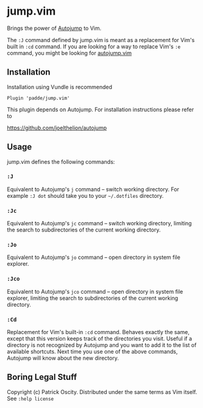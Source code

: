 # jump.vim

Brings the power of [Autojump](https://github.com/joelthelion/autojump) to Vim.

The `:J` command defined by jump.vim is meant as a replacement for Vim's built
in `:cd` command. If you are looking for a way to replace Vim's `:e` command,
you might be looking for [autojump.vim](https://github.com/trotter/autojump.vim)

## Installation

Installation using Vundle is recommended

    Plugin 'padde/jump.vim'

This plugin depends on Autojump. For installation instructions please refer to

https://github.com/joelthelion/autojump

## Usage

jump.vim defines the following commands:

### `:J`

Equivalent to Autojump's `j` command – switch working directory. For example
```:J dot``` should take you to your `~/.dotfiles` directory.

### `:Jc`

Equivalent to Autojump's `jc` command – switch working directory, limiting the
search to subdirectories of the current working directory.

### `:Jo`

Equivalent to Autojump's `jo` command – open directory in system file explorer.

### `:Jco`

Equivalent to Autojump's `jco` command – open directory in system file explorer,
limiting the search to subdirectories of the current working directory.

### `:Cd`

Replacement for Vim's built-in `:cd` command. Behaves exactly the same, except
that this version keeps track of the directories you visit. Useful if a
directory is not recognized by Autojump and you want to add it to the list of
available shortcuts. Next time you use one of the above commands, Autojump will
know about the new directory.

## Boring Legal Stuff

Copyright (c) Patrick Oscity. Distributed under the same terms as Vim itself.
See `:help license`
